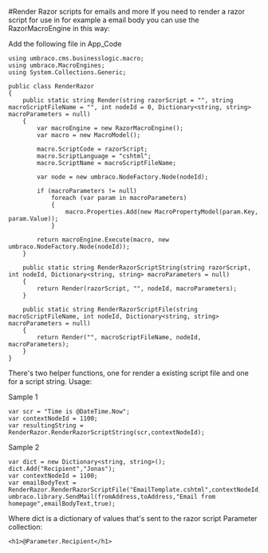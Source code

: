 #Render Razor scripts for emails and more
If you need to render a razor script for use in for example a email body you can use the RazorMacroEngine in this way:

Add the following file in App_Code

    using umbraco.cms.businesslogic.macro;
    using umbraco.MacroEngines;
    using System.Collections.Generic;

    public class RenderRazor
    {
        public static string Render(string razorScript = "", string macroScriptFileName = "", int nodeId = 0, Dictionary<string, string> macroParameters = null)
        {
            var macroEngine = new RazorMacroEngine();
            var macro = new MacroModel();

            macro.ScriptCode = razorScript;
            macro.ScriptLanguage = "cshtml";
            macro.ScriptName = macroScriptFileName;
    
            var node = new umbraco.NodeFactory.Node(nodeId);

            if (macroParameters != null)
                foreach (var param in macroParameters)
                {
                    macro.Properties.Add(new MacroPropertyModel(param.Key, param.Value));
                }

            return macroEngine.Execute(macro, new umbraco.NodeFactory.Node(nodeId));
        }

        public static string RenderRazorScriptString(string razorScript, int nodeId, Dictionary<string, string> macroParameters = null)
        {
            return Render(razorScript, "", nodeId, macroParameters);
        }

        public static string RenderRazorScriptFile(string macroScriptFileName, int nodeId, Dictionary<string, string> macroParameters = null)
        {
            return Render("", macroScriptFileName, nodeId, macroParameters);
        }
    }

There's two helper functions, one for render a existing script file and one for a script string. Usage:

Sample 1

    var scr = "Time is @DateTime.Now";
    var contextNodeId = 1100;
    var resultingString = RenderRazor.RenderRazorScriptString(scr,contextNodeId);

Sample 2

    var dict = new Dictionary<string, string>();
    dict.Add("Recipient","Jonas");
    var contextNodeId = 1100;
    var emailBodyText = RenderRazor.RenderRazorScriptFile("EmailTemplate.cshtml",contextNodeId,dict);
    umbraco.library.SendMail(fromAddress,toAddress,"Email from homepage",emailBodyText,true);

Where dict is a dictionary of values that's sent to the razor script Parameter collection:

    <h1>@Parameter.Recipient</h1>